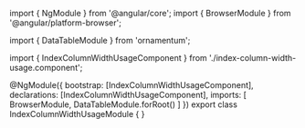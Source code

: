import { NgModule } from '@angular/core';
import { BrowserModule } from '@angular/platform-browser';
  
import { DataTableModule } from 'ornamentum';
  
import { IndexColumnWidthUsageComponent } from './index-column-width-usage.component';

@NgModule({
 bootstrap: [IndexColumnWidthUsageComponent],
 declarations: [IndexColumnWidthUsageComponent],
 imports: [
    BrowserModule, 
    DataTableModule.forRoot()
  ]
})
export class IndexColumnWidthUsageModule {
}
